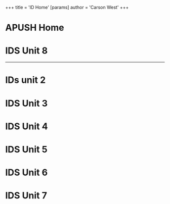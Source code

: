 +++
 title = 'ID Home'
[params]
	author = 'Carson West'
+++
# APUSH Home

# IDS Unit 8

---
# IDs unit 2

# IDS Unit 3

# IDS Unit 4

# IDS Unit 5

# IDS Unit 6
# IDS Unit 7